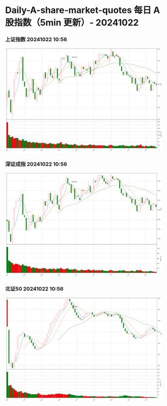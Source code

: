 
# Daily-A-share-market-quotes 每日 A 股指数（5min 更新）- 20241022

### 上证指数 20241022 10:56
![](./fig/2024/10/20241022-sh000001.png)

### 深证成指 20241022 10:56
![](./fig/2024/10/20241022-sz399001.png)

### 北证50 20241022 10:56
![](./fig/2024/10/20241022-bj899050.png)
